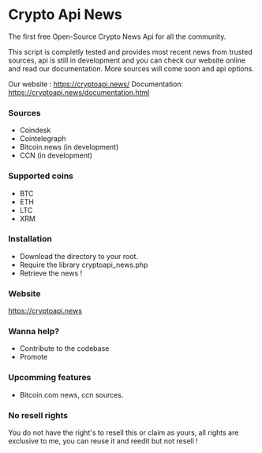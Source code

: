 # Crypto Api News
The first free Open-Source Crypto News Api for all the community.

This script is completly tested and provides most recent news from trusted sources, api is still in development and you can check our website online and read our documentation.
More sources will come soon and api options.

Our website : https://cryptoapi.news/
Documentation: https://cryptoapi.news/documentation.html

### Sources

 - Coindesk
 - Cointelegraph
 - Bitcoin.news (in development)
 - CCN (in development)
 
### Supported coins

- BTC
- ETH
- LTC
- XRM

### Installation

- Download the directory to your root.
- Require the library cryptoapi_news.php
- Retrieve the news !

### Website
https://cryptoapi.news

### Wanna help? 

 - Contribute to the codebase
 - Promote 
 
 ### Upcomming features
 
 - Bitcoin.com news, ccn sources.
 
 ### No resell rights
 
 You do not have the right's to resell this or claim as yours, all rights are exclusive to me, you can reuse it and reedit but not resell !
